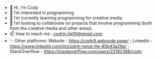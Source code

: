 - 👋 Hi, I’m Cody
- 👀 I’m interested in programming
- 🌱 I’m currently learning programming for creative media
- 💞️ I’m looking to collaborate on projects that involve programming (both from the creative media and other areas)
- 📫 How to reach me : codrin.ilie10@gmail.com
- ✨ Other platforms: Website - https://cody9.webnode.page/ ; LinkedIn - https://www.linkedin.com/in/codrin-ionut-ilie-85b43a26a/ ; StackOverflow - https://stackoverflow.com/users/22192388/cody

<!---
CodyI20/CodyI20 is a ✨ special ✨ repository because its `README.md` (this file) appears on your GitHub profile.
You can click the Preview link to take a look at your changes.
--->
